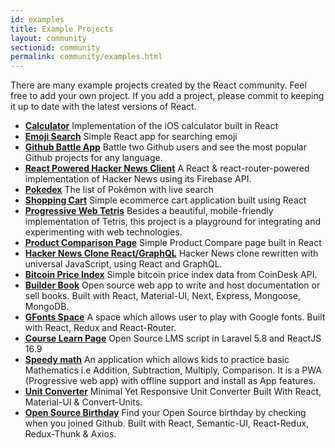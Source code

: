 ```yaml
---
id: examples
title: Example Projects
layout: community
sectionid: community
permalink: community/examples.html
---
```


There are many example projects created by the React community. Feel free to add your own project. If you add a project, please commit to keeping it up to date with the latest versions of React.


* **[Calculator](https://github.com/ahfarmer/calculator)** Implementation of the iOS calculator built in React
* **[Emoji Search](https://github.com/ahfarmer/emoji-search)** Simple React app for searching emoji
* **[Github Battle App](https://tm.dev/react-course-project/)** Battle two Github users and see the most popular Github projects for any language.
* **[React Powered Hacker News Client](https://github.com/insin/react-hn)** A React & react-router-powered implementation of Hacker News using its Firebase API.
* **[Pokedex](https://github.com/alik0211/pokedex)** The list of Pokémon with live search
* **[Shopping Cart](https://github.com/jeffersonRibeiro/react-shopping-cart)** Simple ecommerce cart application built using React
* **[Progressive Web Tetris](https://github.com/skidding/flatris)** Besides a beautiful, mobile-friendly implementation of Tetris, this project is a playground for integrating and experimenting with web technologies.
* **[Product Comparison Page](https://github.com/Rhymond/product-compare-react)** Simple Product Compare page built in React
* **[Hacker News Clone React/GraphQL](https://github.com/clintonwoo/hackernews-react-graphql)** Hacker News clone rewritten with universal JavaScript, using React and GraphQL.
* **[Bitcoin Price Index](https://github.com/mrkjlchvz/bitcoin-price-index)** Simple bitcoin price index data from CoinDesk API.
* **[Builder Book](https://github.com/builderbook/builderbook)** Open source web app to write and host documentation or sell books. Built with React, Material-UI, Next, Express, Mongoose, MongoDB.
* **[GFonts Space](https://github.com/pankajladhar/GFontsSpace)** A space which allows user to play with Google fonts. Built with React, Redux and React-Router.
* **[Course Learn Page](https://github.com/ulearnpro/ulearn)** Open Source LMS script in Laravel 5.8 and ReactJS 16.9
* **[Speedy math](https://github.com/pankajladhar/speedy-math)** An application which allows kids to practice basic Mathematics i.e  Addition, Subtraction, Multiply, Comparison. It is a PWA (Progressive web app) with offline support and install as App features.
* **[Unit Converter](https://github.com/KarthikeyanRanasthala/react-unit-converter)** Minimal Yet Responsive Unit Converter Built With React, Material-UI & Convert-Units.
* **[Open Source Birthday](https://github.com/KarthikeyanRanasthala/opensource-birthday)** Find your Open Source birthday by checking when you joined Github. Built with React, Semantic-UI, React-Redux, Redux-Thunk & Axios.